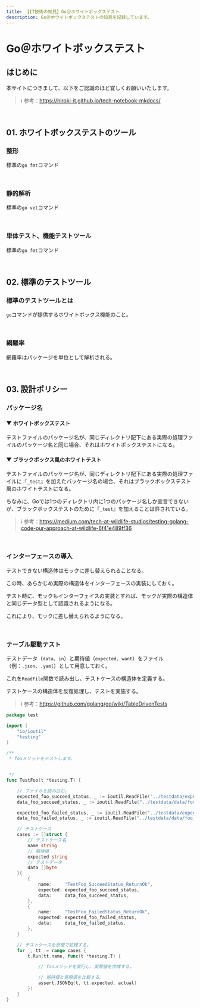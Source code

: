 ```yaml
---
title: 【IT技術の知見】Go＠ホワイトボックステスト
description: Go＠ホワイトボックステストの知見を記録しています。
---
```


# Go＠ホワイトボックステスト

## はじめに

本サイトにつきまして、以下をご認識のほど宜しくお願いいたします。



> ℹ️ 参考：https://hiroki-it.github.io/tech-notebook-mkdocs/

<br>

## 01. ホワイトボックステストのツール

### 整形

標準の```go fmt```コマンド

<br>

### 静的解析

標準の```go vet```コマンド

<br>

### 単体テスト、機能テストツール

標準の```go fmt```コマンド

<br>

## 02. 標準のテストツール

### 標準のテストツールとは

```go```コマンドが提供するホワイトボックス機能のこと。



<br>

### 網羅率

網羅率はパッケージを単位として解析される。



<br>

## 03. 設計ポリシー

### パッケージ名

#### ▼ ホワイトボックステスト

テストファイルのパッケージ名が、同じディレクトリ配下にある実際の処理ファイルのパッケージ名と同じ場合、それはホワイトボックステストになる。



#### ▼ ブラックボックス風のホワイトテスト

テストファイルのパッケージ名が、同じディレクトリ配下にある実際の処理ファイルに『```_test```』を加えたパッケージ名の場合、それはブラックボックステスト風のホワイトテストになる。

ちなみに、Goでは1つのディレクトリ内に1つのパッケージ名しか宣言できないが、ブラックボックステストのために『```_test```』を加えることは許されている。



> ℹ️ 参考：https://medium.com/tech-at-wildlife-studios/testing-golang-code-our-approach-at-wildlife-6f41e489ff36

<br>

### インターフェースの導入

テストできない構造体はモックに差し替えられることなる。

この時、あらかじめ実際の構造体をインターフェースの実装にしておく。

テスト時に、モックもインターフェイスの実装とすれば、モックが実際の構造体と同じデータ型として認識されるようになる。

これにより、モックに差し替えられるようになる。



<br>

### テーブル駆動テスト

テストデータ（```data```、```in```）と期待値（```expected```、```want```）をファイル（例：```.json```、```.yaml```）として用意しておく。

これを```ReadFile```関数で読み出し、テストケースの構造体を定義する。

テストケースの構造体を反復処理し、テストを実施する。



> ℹ️ 参考：https://github.com/golang/go/wiki/TableDrivenTests


```go
package test

import (
	"io/ioutil"
	"testing"
)

/**
 * fooメソッドをテストします。


 */
func TestFoo(t *testing.T) {

	// ファイルを読み込む。
	expected_foo_succeed_status, _ := ioutil.ReadFile("../testdata/expected/foo_succeed_status.json")
	data_foo_succeed_status, _ := ioutil.ReadFile("../testdata/data/foo_succeed_status.json")

	expected_foo_failed_status, _ := ioutil.ReadFile("../testdata/expected/foo_succeed_status.json")
	data_foo_failed_status, _ := ioutil.ReadFile("../testdata/data/foo_succeed_status.json")

	// テストケース
	cases := []struct {
		// テストケース名
		name string
		// 期待値
		expected string
		// テストデータ
		data []byte
	}{
		{
			name:     "TestFoo_SucceedStatus_ReturnOk",
			expected: expected_foo_succeed_status,
			data:     data_foo_succeed_status,
		},
		{
			name:     "TestFoo_FailedStatus_ReturnOk",
			expected: expected_foo_failed_status,
			data:     data_foo_failed_status,
		},
	}

	// テストケースを反復で処理する。
	for _, tt := range cases {
		t.Run(tt.name, func(t *testing.T) {

			// fooメソッドを実行し、実際値を作成する。

			// 期待値と実際値を比較する。
			assert.JSONEq(t, tt.expected, actual)
		})
	}
}

```

<br>
